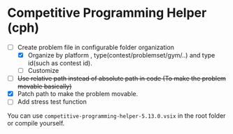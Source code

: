 # Competitive Programming Helper (cph)

- [ ] Create problem file in configurable folder organization
  - [x] Organize by platform , type(contest/problemset/gym/..) and type id(such as contest id).
  - [ ] Customize
- [ ] ~~Use relative path instead of absolute path in code (To make the problem movable basically)~~
- [x] Patch path to make the problem movable.
- [ ] Add stress test function

You can use `competitive-programming-helper-5.13.0.vsix` in the root folder or compile yourself.

